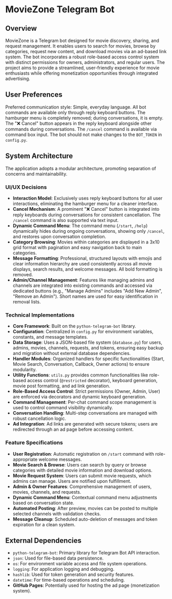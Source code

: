 # MovieZone Telegram Bot

## Overview

MovieZone is a Telegram bot designed for movie discovery, sharing, and request management. It enables users to search for movies, browse by categories, request new content, and download movies via an ad-based link system. The bot incorporates a robust role-based access control system with distinct permissions for owners, administrators, and regular users. The project aims to provide a streamlined, user-friendly experience for movie enthusiasts while offering monetization opportunities through integrated advertising.

## User Preferences

Preferred communication style: Simple, everyday language.
All bot commands are available only through reply keyboard buttons.
The hamburger menu is completely removed; during conversations, it is empty.
The "❌ Cancel" button appears in the reply keyboard alongside other commands during conversations.
The `/cancel` command is available via command box input.
The bot should not make changes to the `BOT_TOKEN` in `config.py`.

## System Architecture

The application adopts a modular architecture, promoting separation of concerns and maintainability.

### UI/UX Decisions
- **Interaction Model**: Exclusively uses reply keyboard buttons for all user interactions, eliminating the hamburger menu for a cleaner interface.
- **Cancel Mechanism**: A prominent "❌ Cancel" button is integrated into reply keyboards during conversations for consistent cancellation. The `/cancel` command is also supported via text input.
- **Dynamic Command Menu**: The command menu (`/start`, `/help`) dynamically hides during ongoing conversations, showing only `/cancel`, and restores upon conversation completion.
- **Category Browsing**: Movies within categories are displayed in a 3x10 grid format with pagination and easy navigation back to main categories.
- **Message Formatting**: Professional, structured layouts with emojis and clear information hierarchy are used consistently across all movie displays, search results, and welcome messages. All bold formatting is removed.
- **Admin/Channel Management**: Features like managing admins and channels are integrated into existing commands and accessed via dedicated buttons (e.g., "Manage Admins" includes "Add New Admin", "Remove an Admin"). Short names are used for easy identification in removal lists.

### Technical Implementations
- **Core Framework**: Built on the `python-telegram-bot` library.
- **Configuration**: Centralized in `config.py` for environment variables, constants, and message templates.
- **Data Storage**: Uses a JSON-based file system (`database.py`) for users, admins, movies, channels, requests, and tokens, ensuring easy backup and migration without external database dependencies.
- **Handler Modules**: Organized handlers for specific functionalities (Start, Movie Search, Conversation, Callback, Owner actions) to ensure modularity.
- **Utility Functions**: `utils.py` provides common functionalities like role-based access control (`@restricted` decorator), keyboard generation, movie post formatting, and ad link generation.
- **Role-Based Access Control**: Strict permissions (Owner, Admin, User) are enforced via decorators and dynamic keyboard generation.
- **Command Management**: Per-chat command scope management is used to control command visibility dynamically.
- **Conversation Handling**: Multi-step conversations are managed with robust cancellation logic.
- **Ad Integration**: Ad links are generated with secure tokens; users are redirected through an ad page before accessing content.

### Feature Specifications
- **User Registration**: Automatic registration on `/start` command with role-appropriate welcome messages.
- **Movie Search & Browse**: Users can search by query or browse categories with detailed movie information and download options.
- **Movie Request System**: Users can submit movie requests, which admins can manage. Users are notified upon fulfillment.
- **Admin & Owner Features**: Comprehensive management of users, movies, channels, and requests.
- **Dynamic Command Menu**: Contextual command menu adjustments based on conversation state.
- **Automated Posting**: After preview, movies can be posted to multiple selected channels with validation checks.
- **Message Cleanup**: Scheduled auto-deletion of messages and token expiration for a clean system.

## External Dependencies

- `python-telegram-bot`: Primary library for Telegram Bot API interaction.
- `json`: Used for file-based data persistence.
- `os`: For environment variable access and file system operations.
- `logging`: For application logging and debugging.
- `hashlib`: Used for token generation and security features.
- `datetime`: For time-based operations and scheduling.
- **GitHub Pages**: Potentially used for hosting the ad page (monetization system).